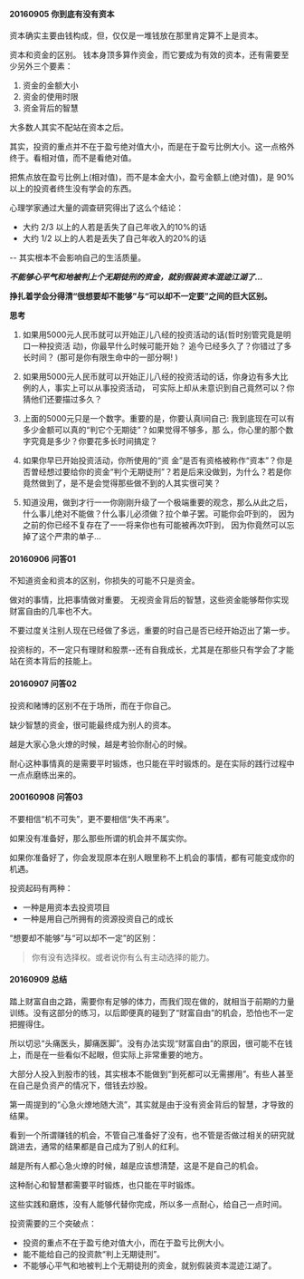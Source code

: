
#### 20160905 你到底有没有资本
资本确实主要由钱构成，但，仅仅是一堆钱放在那里肯定算不上是资本。

资本和资金的区别。
钱本身顶多算作资金，而它要成为有效的资本，还有需要至少另外三个要素：

1. 资金的金额大小
2. 资金的使用时限
3. 资金背后的智慧


大多数人其实不配站在资本之后。

其实，投资的重点并不在于盈亏绝对值大小，而是在于盈亏比例大小。这一点格外终于。看相对值，而不是看绝对值。

把焦点放在盈亏比例上(相对值)，而不是本金大小，盈亏金额上(绝对值)，是 90% 以上的投资者终生没有学会的东西。

心理学家通过大量的调查研究得出了这么个结论：

- 大约 2/3 以上的人若是丢失了自己年收入的10%的话
- 大约 1/2 以上的人若是丢失了自己年收入的20%的话

-- 其实根本不会影响自己的生活质量。

***不能够心平气和地被判上个无期徒刑的资金，就别假装资本混迹江湖了...***

**挣扎着学会分得清“很想要却不能够”与“可以却不一定要”之间的巨大区别。**

**思考**
1. 如果用5000元人民币就可以开始正儿八经的投资活动的话(哲时别管究竟是明口一种投资活
动)，你最早什么时候可能开始？ 追今已经多久了？你错过了多长时间？ (那可是你有限生命中的一部分啊! )

2. 如果用5000元人民币就可以开始正儿八经的投资活动的话，你身边有多大比例的人，事实上可以从事投资活动， 可实际上却从未意识到自己竟然可以？你猜他们还要描过多久？

3. 上面的5000元只是一个数字。重要的是，你要认真l间自己: 我到底现在可以有多少金额可以真的“判它个无期徒”？如果觉得不够多，那
么，你心里的那个数字究竟是多少？你要花多长时间搞定？

4. 如果你早已开始投资活动，你所使用的“资
金”是否有资格被称作“资本”？你是否曽经想过要给你的资金“判个无期徒刑”？若是后来没做到，为什么？若是你竟然做到了，是不是会觉得那些做不到的人其实很可笑？

5. 知道没用，做到才行一一你刚刚升级了一个极端重要的观念，那么从此之后，什么事儿绝对不能做？什么事儿必须做？拉个单子罢。可能你会吓到的， 因为之前的你已经不复存在了一一将来你也有可能被再次吓到， 因为你竟然可以忘掉了这个严肃的单子...


#### 20160906 问答01

不知道资金和资本的区别，你损失的可能不只是资金。

做对的事情，比把事情做对重要。
无视资金背后的智慧，这些资金能够帮你实现财富自由的几率也不大。

不要过度关注别人现在已经做了多远，重要的时自己是否已经开始迈出了第一步。

投资标的，不一定只有理财和股票--还有自我成长，尤其是在那些只有学会了才能站在资本背后的技能上。

#### 20160907 问答02

投资和赌博的区别不在于场所，而在于你自己。

缺少智慧的资金，很可能最终成为别人的资本。

越是大家心急火燎的时候，越是考验你耐心的时候。

耐心这种事情真的是需要平时锻炼，也只能在平时锻炼的。是在实际的践行过程中一点点磨练出来的。

#### 200160908 问答03

不要相信“机不可失”，更不要相信“失不再来”。

如果没有准备好，那么那些所谓的机会并不属实你。

如果你准备好了，你会发现原本在别人眼里称不上机会的事情，都有可能变成你的机遇。

投资起码有两种：
* 一种是用资本去投资项目
* 一种是用自己所拥有的资源投资自己的成长


“想要却不能够”与“可以却不一定”的区别：
> 你有没有选择权。或者说你有么有主动选择的能力。

#### 20160909  总结

踏上财富自由之路，需要你有足够的体力，而我们现在做的，就相当于前期的力量训练。没有这部分的练习，以后即便真的碰到了“财富自由”的机会，恐怕也不一定把握得住。

所以切忌“头痛医头，脚痛医脚”。没有办法实现“财富自由”的原因，很可能不在钱上，而是在一些看似不起眼，但实际上非常重要的地方。

大部分人投入到股市的钱，其实根本不能做到“到死都可以无需挪用”。有些人甚至在自己是负资产的情况下，借钱去炒股。

第一周提到的“心急火燎地随大流”，其实就是由于没有资金背后的智慧，才导致的结果。

看到一个所谓赚钱的机会，不管自己准备好了没有，也不管是否做过相关的研究就跳进去，通常的结果都是自己成为了别人的红利。

越是所有人都心急火燎的时候，越是应该想清楚，这是不是自己的机会。

这种耐心和智慧都需要平时锻炼，也只能在平时锻炼。

这些实践和磨炼，没有人能够代替你完成，所以多一点耐心，给自己一点时间。

投资需要的三个突破点：
* 投资的重点不在于盈亏绝对值大小，而在于盈亏比例大小。
* 能不能给自己的投资款“判上无期徒刑”。
* 不能够心平气和地被判上个无期徒刑的资金，就别假装资本混迹江湖了。




